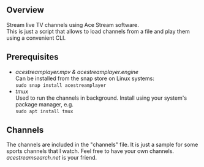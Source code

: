 ## Overview
Stream live TV channels using Ace Stream software.\
This is just a script that allows to load channels from a file and play them using a convenient CLI.
## Prerequisites
- *acestreamplayer.mpv & acestreamplayer.engine*\
Can be installed from the snap store on Linux systems:\
`sudo snap install acestreamplayer`
- *tmux*\
Used to run the channels in background. Install using your system's package manager, e.g.\
`sudo apt install tmux`
## Channels
The channels are included in the "channels" file.
It is just a sample for some sports channels that I watch. Feel free to have your own channels.\
*acestreamsearch.net* is your friend.